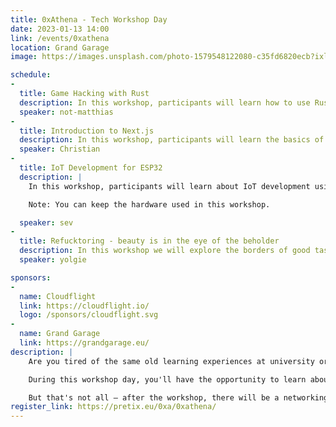 ```yaml
---
title: 0xAthena - Tech Workshop Day
date: 2023-01-13 14:00
link: /events/0xathena
location: Grand Garage
image: https://images.unsplash.com/photo-1579548122080-c35fd6820ecb?ixlib=rb-4.0.3&ixid=MnwxMjA3fDB8MHxzZWFyY2h8OXx8YmFubmVyfGVufDB8fDB8fA%3D%3D&auto=format&fit=crop&w=500&q=60

schedule: 
-
  title: Game Hacking with Rust
  description: In this workshop, participants will learn how to use Rust to hack and modify video games. The focus will be on implementing cheats and exploits to gain an advantage. Participants will also learn about common game hacking techniques and best practices. By the end of the workshop, they will have the skills to apply these techniques to their own projects.
  speaker: not-matthias
-
  title: Introduction to Next.js
  description: In this workshop, participants will learn the basics of Next.js, a popular JavaScript framework for building server-rendered and statically generated web applications. We will work through an example application built with tailwind to explore the core concepts of Next.js, including layouts, routing, and the Next Image component. We will also use an external public API to demonstrate how Next.js can be used in a real-world web application. By the end of the workshop, participants will have a strong foundation in Next.js and will be able to start building their own Next.js applications.
  speaker: Christian
-
  title: IoT Development for ESP32
  description: |
    In this workshop, participants will learn about IoT development using the ESP32 microcontroller and the Arduino Integrated Development Environment (IDE). The workshop will cover setting up the IDE, learning about IoT technology and the ESP32, using I2C to communicate with sensors and displays, and programming a simple IoT application. By the end of the workshop, participants will have a basic understanding of IoT development with the ESP32 and will be able to start building their own IoT projects.

    Note: You can keep the hardware used in this workshop.

  speaker: sev
-
  title: Refucktoring - beauty is in the eye of the beholder
  description: In this workshop we will explore the borders of good taste when we refactor a perfectly fine piece of code until there is nothing good left in it. From this we will draw learnings about software development processes and deepen our knowledge of programming and ourselves.
  speaker: yolgie

sponsors: 
- 
  name: Cloudflight
  link: https://cloudflight.io/
  logo: /sponsors/cloudflight.svg
- 
  name: Grand Garage
  link: https://grandgarage.eu/
description: |
    Are you tired of the same old learning experiences at university or work? Are you ready to take your knowledge to the next level and learn some truly extraordinary and unique skills? If so, then come join us at the Grand Garage on January 13, 2023 at 14:00 for a workshop day like no other!

    During this workshop day, you'll have the opportunity to learn about a wide range of topics, from hardware programming to game hacking. You'll be taught by university students and people working in the industry who are passionate about these topics and who will provide you with hands-on experience and in-depth knowledge. Plus, as a bonus, you'll be able to take home the hardware that you use during the workshop for just 15$ – a small price to pay for the valuable skills you'll gain.

    But that's not all – after the workshop, there will be a networking session where you can connect with other like-minded individuals and continue to learn and grow together. Plus, there will be free food and drinks provided, so you can enjoy a tasty snack while networking and sharing ideas with others. Don't miss out on this amazing opportunity to learn some truly unique and valuable skills – sign up now!
register_link: https://pretix.eu/0xa/0xathena/
---
```

